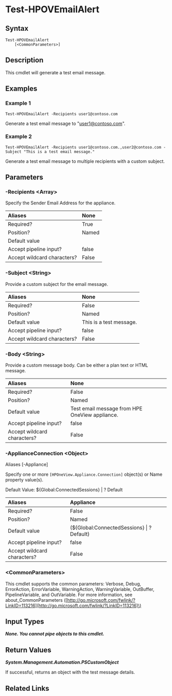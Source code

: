 ﻿---
description: Test appliance Email Alerting configuration.
---

# Test-HPOVEmailAlert

## Syntax

```text
Test-HPOVEmailAlert
    [<CommonParameters>]
```

## Description

This cmdlet will generate a test email message. 

## Examples

###  Example 1 

```text
Test-HPOVEmailAlert -Recipients user1@contoso.com

```

Generate a test email message to "user1@contoso.com".

###  Example 2 

```text
Test-HPOVEmailAlert -Recipients user1@contoso.com.,user2@contoso.com -Subject "This is a test email message." 

```

Generate a test email message to multiple recipients with a custom subject.

## Parameters

### -Recipients &lt;Array&gt;

Specify the Sender Email Address for the appliance.

| Aliases | None |
| :--- | :--- |
| Required? | True |
| Position? | Named |
| Default value |  |
| Accept pipeline input? | false |
| Accept wildcard characters? | False |

### -Subject &lt;String&gt;

Provide a custom subject for the email message.

| Aliases | None |
| :--- | :--- |
| Required? | False |
| Position? | Named |
| Default value | This is a test message. |
| Accept pipeline input? | false |
| Accept wildcard characters? | False |

### -Body &lt;String&gt;

Provide a custom message body.  Can be either a plan text or HTML message.

| Aliases | None |
| :--- | :--- |
| Required? | False |
| Position? | Named |
| Default value | Test email message from HPE OneView appliance. |
| Accept pipeline input? | false |
| Accept wildcard characters? | False |

### -ApplianceConnection &lt;Object&gt;

Aliases [-Appliance]

Specify one or more `[HPOneView.Appliance.Connection]` object(s) or Name property value(s).

Default Value: ${Global:ConnectedSessions} | ? Default

| Aliases | Appliance |
| :--- | :--- |
| Required? | False |
| Position? | Named |
| Default value | (${Global:ConnectedSessions} &vert; ? Default) |
| Accept pipeline input? | false |
| Accept wildcard characters? | False |

### &lt;CommonParameters&gt;

This cmdlet supports the common parameters: Verbose, Debug, ErrorAction, ErrorVariable, WarningAction, WarningVariable, OutBuffer, PipelineVariable, and OutVariable. For more information, see about\_CommonParameters \([http://go.microsoft.com/fwlink/?LinkID=113216](http://go.microsoft.com/fwlink/?LinkID=113216)\)

## Input Types

_**None. You cannot pipe objects to this cmdlet.**_

## Return Values

_**System.Management.Automation.PSCustomObject**_

If successful, returns an object with the test message details.

## Related Links

